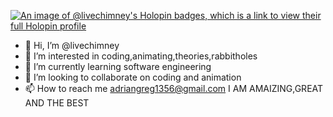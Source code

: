 [![An image of @livechimney's Holopin badges, which is a link to view their full Holopin profile](https://holopin.me/livechimney)](https://holopin.io/@livechimney)

- 👋 Hi, I’m @livechimney
- 👀 I’m interested in coding,animating,theories,rabbitholes
- 🌱 I’m currently learning software engineering
- 💞️ I’m looking to collaborate on coding and animation
- 📫 How to reach me adriangreg1356@gmail.com
I AM AMAIZING,GREAT AND THE BEST
<!---
livechimney/livechimney is a ✨ special ✨ repository because its `README.md` (this file) appears on your GitHub profile.
You can click the Preview link to take a look at your changes.
--->
